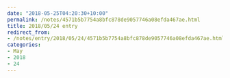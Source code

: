 ```yaml
---
date: "2018-05-25T04:20:30+10:00"
permalink: /notes/4571b5b7754a8bfc878de9057746a08efda467ae.html
title: 2018/05/24 entry
redirect_from:
- /notes/entry/2018/05/24/4571b5b7754a8bfc878de9057746a08efda467ae.html
categories:
- May
- 2018
- 24
---
```

